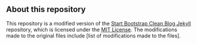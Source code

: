 ## About this repository

This repository is a modified version of the [Start Bootstrap Clean Blog Jekyll](https://github.com/StartBootstrap/startbootstrap-clean-blog-jekyll) repository, which is licensed under the [MIT License](https://github.com/StartBootstrap/startbootstrap-clean-blog-jekyll/blob/master/LICENSE). The modifications made to the original files include [list of modifications made to the files].

